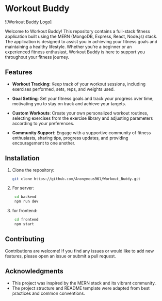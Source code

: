 # Workout Buddy

![Workout Buddy Logo]

Welcome to Workout Buddy! This repository contains a full-stack fitness application built using the MERN (MongoDB, Express, React, Node.js) stack. The application is designed to assist you in achieving your fitness goals and maintaining a healthy lifestyle. Whether you're a beginner or an experienced fitness enthusiast, Workout Buddy is here to support you throughout your fitness journey.

## Features

- **Workout Tracking**: Keep track of your workout sessions, including exercises performed, sets, reps, and weights used.

- **Goal Setting**: Set your fitness goals and track your progress over time, motivating you to stay on track and achieve your targets.
- **Custom Workouts**: Create your own personalized workout routines, selecting exercises from the exercise library and adjusting parameters according to your preferences.

- **Community Support**: Engage with a supportive community of fitness enthusiasts, sharing tips, progress updates, and providing encouragement to one another.

## Installation

1. Clone the repository:

   ```bash
   git clone https://github.com/Anonymous961/Workout_Buddy.git
   ```

2. For server:

   ```bash
    cd backend
    npm run dev
   ```

3. for frontend:

   ```bash
    cd frontend
    npm start
   ```

## Contributing

Contributions are welcome! If you find any issues or would like to add new features, please open an issue or submit a pull request.

## Acknowledgments

- This project was inspired by the MERN stack and its vibrant community.
- The project structure and README template were adapted from best practices and common conventions.
